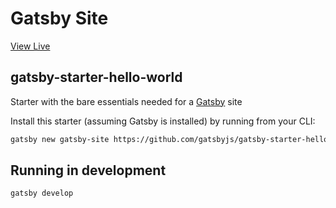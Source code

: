# Gatsby Site

[View Live](https://phatbhoy67.github.io/hundred-days-diary/)

## gatsby-starter-hello-world

Starter with the bare essentials needed for a [Gatsby](https://www.gatsbyjs.org/) site

Install this starter (assuming Gatsby is installed) by running from your CLI:

```bash
gatsby new gatsby-site https://github.com/gatsbyjs/gatsby-starter-hello-world
```

## Running in development

`gatsby develop`
